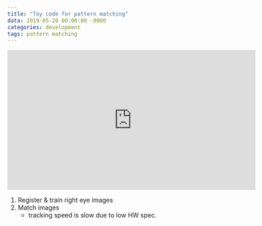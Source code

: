 ```yaml
---
title: "Toy code for pattern matching"
data: 2019-05-28 00:00:00 -0000
categories: development 
tags: pattern matching 
---
```


<!--
<iframe width="559" height="315" src="https://www.youtube.com/embed/Hf_YySQltoc" frameborder="0" allow="accelerometer; autoplay; encrypted-media; gyroscope; picture-in-picture" allowfullscreen></iframe>
-->

<iframe width="559" height="315" src="https://youtube.com/Zl5cSXs89jU" frameborder="0" allow="accelerometer; autoplay; encrypted-media; gyroscope; picture-in-picture" allowfullscreen></iframe>

1. Register & train right eye images
2. Match images
   - tracking speed is slow due to low HW spec.

